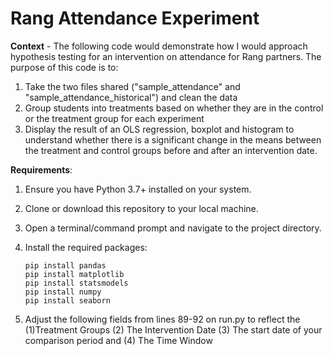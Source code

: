
# Rang Attendance Experiment
**Context** - The following code would demonstrate how I would approach hypothesis testing for an intervention on attendance for Rang partners. The purpose of this code is to:

 1. Take the two files shared ("sample_attendance" and "sample_attendance_historical") and clean the data
 2. Group students into treatments based on whether they are in the control or the treatment group for each experiment
 3. Display the result of an OLS regression, boxplot and histogram to understand whether there is a significant change in the means between the treatment and control groups before and after an intervention date. 
	
**Requirements**:
1.  Ensure you have Python 3.7+ installed on your system.
    
2.  Clone or download this repository to your local machine.
    
3.  Open a terminal/command prompt and navigate to the project directory.
    
4.  Install the required packages:
    
    ```
    pip install pandas
    pip install matplotlib
    pip install statsmodels
    pip install numpy
    pip install seaborn

 4.  Adjust the following fields from lines 89-92 on run.py to reflect the (1)Treatment Groups (2) The Intervention Date (3) The start date of your comparison period and (4) The Time Window
